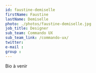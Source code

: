 ```yaml
---
id: faustine-demiselle
firstName: Faustine
lastName: Demiselle
photo: ./photos/faustine-demiselle.jpg
job_title: Designer
sub_team: Commando UX
sub_team_link: /commando-ux/
twitter:
e-mail :
group :
---
```


Bio à venir
